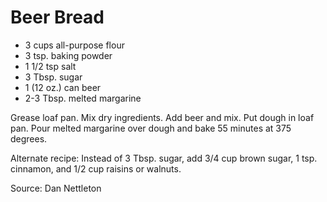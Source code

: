 # Beer Bread

* 3 cups all-purpose flour
* 3 tsp. baking powder
* 1 1/2 tsp salt
* 3 Tbsp. sugar
* 1 (12 oz.) can beer
* 2-3 Tbsp. melted margarine

Grease loaf pan.  Mix dry ingredients.  Add beer and mix.  Put dough
in loaf pan.  Pour melted margarine over dough and bake 55 minutes at
375 degrees.

Alternate recipe:  Instead of 3 Tbsp. sugar, add 3/4 cup brown sugar,
1 tsp. cinnamon, and 1/2 cup raisins or walnuts.

Source: Dan Nettleton

